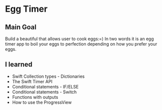 
# Egg Timer

## Main Goal

Build a beautiful that allows user to cook eggs:=) 
In two words it is an egg timer app to boil your eggs to perfection depending on how you prefer your eggs. 

## I learned

* Swift Collection types - Dictionaries
* The Swift Timer API
* Conditional statements - IF/ELSE
* Conditional statements - Switch
* Functions with outputs
* How to use the ProgressView
